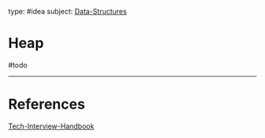 type: #idea
subject: [Data-Structures](Data-Structures.md)
<!-- Subject should be a hub note -->
# Heap
#todo 
<!--
	Write three to five sentences in your own words
	Assume that the reader will have no context
	Include sources
	Link to other ideas
-->

---
# References
<!-- What references back up this idea -->
[Tech-Interview-Handbook](Tech-Interview-Handbook.md)